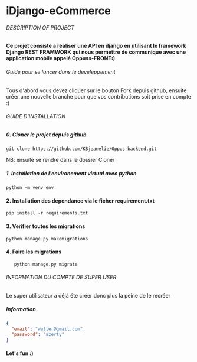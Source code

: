 # iDjango-eCommerce

###### DESCRIPTION OF PROJECT
#### Ce projet consiste a réaliser une API en django en utilisant le framework Django REST FRAMWORK qui nous permettre de communique avec une application mobile appelé Oppuss-FRONT:)

###### Guide pour se lancer dans le develeppement
Tous d'abord vous devez cliquer sur le bouton Fork depuis github, ensuite créer une nouvelle branche pour que vos contributions soit prise en compte :)



###### GUIDE D'INSTALLATION


##### 0. Cloner le projet depuis github
```commandline
git clone https://github.com/KBjeanelie/Oppus-backend.git
```
NB: ensuite se rendre dans le dossier Cloner

##### 1. Installation de l'environement virtual avec python
```commandline
python -m venv env
```

#### 2. Installation des dependance via le ficher requirement.txt
```commandline
pip install -r requirements.txt
```

#### 3. Verifier toutes les migrations
```commandline
python manage.py makemigrations
```

#### 4. Faire les migrations
```commandline
   python manage.py migrate
```

###### INFORMATION DU COMPTE DE SUPER USER
Le super utilisateur a déjà éte créer donc plus la peine de  le recréer

##### Information
```json
{
  "email": "walter@gmail.com",
  "password": "azerty"
}
```

#### Let's fun :)
